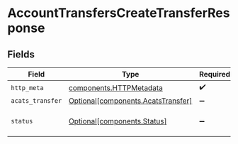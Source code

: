 # AccountTransfersCreateTransferResponse


## Fields

| Field                                                                          | Type                                                                           | Required                                                                       | Description                                                                    |
| ------------------------------------------------------------------------------ | ------------------------------------------------------------------------------ | ------------------------------------------------------------------------------ | ------------------------------------------------------------------------------ |
| `http_meta`                                                                    | [components.HTTPMetadata](../../models/components/httpmetadata.md)             | :heavy_check_mark:                                                             | N/A                                                                            |
| `acats_transfer`                                                               | [Optional[components.AcatsTransfer]](../../models/components/acatstransfer.md) | :heavy_minus_sign:                                                             | OK                                                                             |
| `status`                                                                       | [Optional[components.Status]](../../models/components/status.md)               | :heavy_minus_sign:                                                             | INVALID_ARGUMENT: The request has an invalid argument.                         |